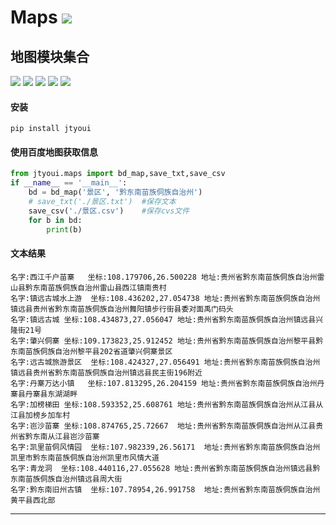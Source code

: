 # **Maps** [![](https://gitee.com/tyoui/logo/raw/master/logo/photolog.png)][1]

## 地图模块集合
[![](https://img.shields.io/badge/个人网站-jtyoui-yellow.com.svg)][1]
[![](https://img.shields.io/badge/Python-3.6-green.svg)]()
[![](https://img.shields.io/badge/BlogWeb-Tyoui-bule.svg)][1]
[![](https://img.shields.io/badge/Email-jtyoui@qq.com-red.svg)]()
[![](https://img.shields.io/badge/地图-Maps-black.svg)]()


#### 安装
    pip install jtyoui

#### 使用百度地图获取信息
```python
from jtyoui.maps import bd_map,save_txt,save_csv
if __name__ == '__main__':
    bd = bd_map('景区', '黔东南苗族侗族自治州')
    # save_txt('./景区.txt')  #保存文本
    save_csv('./景区.csv')    #保存cvs文件
    for b in bd:
        print(b)
```
#### 文本结果
    名字:西江千户苗寨	坐标:108.179706,26.500228	地址:贵州省黔东南苗族侗族自治州雷山县黔东南苗族侗族自治州雷山县西江镇南贵村
    名字:镇远古城水上游	坐标:108.436202,27.054738	地址:贵州省黔东南苗族侗族自治州镇远县贵州省黔东南苗族侗族自治州舞阳镇步行街县委对面禹门码头
    名字:镇远古城	坐标:108.434873,27.056047	地址:贵州省黔东南苗族侗族自治州镇远县兴隆街21号
    名字:肇兴侗寨	坐标:109.173823,25.912452	地址:贵州省黔东南苗族侗族自治州黎平县黔东南苗族侗族自治州黎平县202省道肇兴侗寨景区
    名字:远古城旅游景区	坐标:108.424327,27.056491	地址:贵州省黔东南苗族侗族自治州镇远县贵州省黔东南苗族侗族自治州镇远县民主街196附近
    名字:丹寨万达小镇	坐标:107.813295,26.204159	地址:贵州省黔东南苗族侗族自治州丹寨县丹寨县东湖湖畔
    名字:加榜梯田	坐标:108.593352,25.608761	地址:贵州省黔东南苗族侗族自治州从江县从江县加榜乡加车村
    名字:岜沙苗寨	坐标:108.874765,25.72667	地址:贵州省黔东南苗族侗族自治州从江县贵州省黔东南从江县岜沙苗寨
    名字:凯里苗侗风情园	坐标:107.982339,26.56171	地址:贵州省黔东南苗族侗族自治州凯里市黔东南苗族侗族自治州凯里市风情大道
    名字:青龙洞	坐标:108.440116,27.055628	地址:贵州省黔东南苗族侗族自治州镇远县黔东南苗族侗族自治州镇远县周大街
    名字:黔东南旧州古镇	坐标:107.78954,26.991758	地址:贵州省黔东南苗族侗族自治州黄平县西北部

***
[1]: https://blog.jtyoui.com